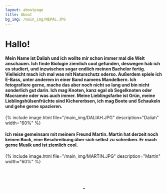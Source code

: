 ```yaml
---
layout: aboutpage
title: About
bg_img: /main_img/NEPAL.JPG
---
```

# Hallo!

#### Mein Name ist Daliah und ich wollte mir schon immer mal die Welt anschauen. Ich finde Biologie ziemlich cool gefunden, deswegen hab ich es studiert, und inzwischen sogar endlich meinen Bachelor fertig. Vielleicht mach ich mal was mit Naturschutz oderso. Außerdem spiele ich E-Bass, unter anderem in einer Band namens Mandelkern. Ich fotografiere gerne, mache das aber noch nicht so lang und bin nicht sonderlich gut darin. Ich mag Knoten, kanz egal ob Segelknoten oder Macramée oder was auch immer. Meine Lieblingsfarbe ist Grün, meine Lieblingshülsenfrüchte sind Kichererbsen, ich mag Boote und Schaukeln und gehe gerne spazieren.

{% include image.html file="/main_img/DALIAH.JPG" description="Daliah" width="60%" %}

#### Ich reise gemeinsam mit meinem Freund Martin. Martin hat derzeit noch keinen Bock, eine Beschreibung über sich selbst zu schreiben. Er mach gerne Musik und ist ziemlich cool.

{% include image.html file="/main_img/MARTIN.JPG" description="Martin" width="60%" %}

<br><br>
<center>
    <a href="/secret.html">_</a>
</center>